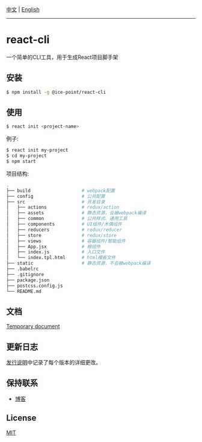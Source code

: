 [中文](https://github.com/li-shuaishuai/react-cli/blob/master/README.md) | [English](https://github.com/li-shuaishuai/react-cli/blob/master/README-us.md)

---

# react-cli

一个简单的CLI工具，用于生成React项目脚手架

## 安装

```bash
$ npm install -g @ice-point/react-cli
```

## 使用

```bash
$ react init <project-name>
```

例子:

```bash
$ react init my-project
$ cd my-project
$ npm start
```

项目结构:

```bash
.
├── build                   # webpack配置
├── config                  # 公共配置
├── src                     # 开发目录
│   ├── actions             # redux/action
│   ├── assets              # 静态资源，会被webpack编译
│   ├── common              # 公共样式、通用工具
│   ├── components          # UI组件/木偶组件
│   ├── reducers            # redux/reducer
│   ├── store               # redux/store
│   ├── views               # 容器组件/智能组件
│   ├── App.jsx             # 根组件
│   ├── index.js            # 入口文件
│   └── index.tpl.html      # html模板文件
├── static                  # 静态资源，不会被webpack编译
├── .babelrc
├── .gitignore
├── package.json
├── postcss.config.js
└── README.md
```

## 文档

[Temporary document](https://www.lishuaishuai.com/notice/943.html)

## 更新日志

[发行说明](https://github.com/li-shuaishuai/react-cli/releases)中记录了每个版本的详细更改。

## 保持联系

+ [博客](https://www.lishuaishuai.com)

## License

[MIT](https://github.com/li-shuaishuai/react-cli/blob/master/LICENSE)